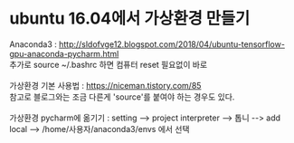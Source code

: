 # ubuntu 16.04에서 가상환경 만들기


 Anaconda3 : http://sldofvge12.blogspot.com/2018/04/ubuntu-tensorflow-gpu-anaconda-pycharm.html
<br>추가로 source ~/.bashrc 하면 컴퓨터 reset 필요없이 바로 
<br><br>가상환경 기본 사용법     : https://niceman.tistory.com/85
<br>참고로 블로그와는 조금 다른게 'source'를 붙여야 하는 경우도 있다.
<br><br>가상환경 pycharm에 옮기기 : setting --> project interpreter --> 톱니 --> add local --> /home/사용자/anaconda3/envs 에서 선택

